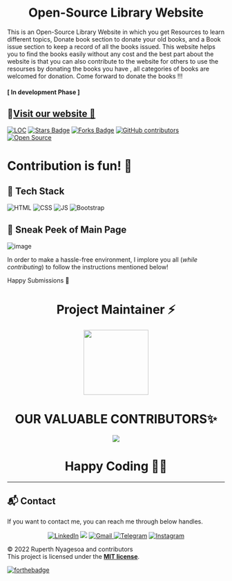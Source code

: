 <h1 align="center">Open-Source Library Website </h1>

This is an Open-Source Library Website in which you get Resources to learn different topics, Donate book section to donate your old books, and a Book issue section to keep a record of all the books issued.
This website helps you to find the books easily without any cost and the best part about the website is that you can also contribute to the website for others to use the resourses by donating the books you have , all categories of books are welcomed for donation. 
Come forward to donate the books !!!  

<h4>[ In development Phase ] 

<h2> 
📌<a href="https://ruperthnyagesoa.github.io/PJR-Library-Website/" target="_blank">Visit our website 🚀</a>
</h2>


<div align="left">
<a href="https://github.com/ruperthnyagesoa/PJR-Library-Website"><img src="https://sloc.xyz/github/ruperthnyagesoa/PJR-Library-Website" alt="LOC"/></a>
<a href="https://github.com/ruperthnyagesoa/PJR-Library-Website"><img src="https://img.shields.io/github/stars/ruperthnyagesoa/PJR-Library-Website" alt="Stars Badge"/></a>
<a href="https://github.com/ruperthnyagesoa/PJR-Library-Website/network/members"><img src="https://img.shields.io/github/forks/ruperthnyagesoa/PJR-Library-Website" alt="Forks Badge"/></a>
<a href="https://github.com/ruperthnyagesoa/PJR-Library-Website/graphs/contributors"><img alt="GitHub contributors" src="https://img.shields.io/github/contributors/ruperthnyagesoa/PJR-Library-Website?color=2b9348"></a>
<a href="https://github.com/ruperthnyagesoa/PJR-Library-Website"><img src="https://badges.frapsoft.com/os/v2/open-source.svg" alt="Open Source"/></a>


# Contribution is fun! 🧡

## 📌 Tech Stack

![HTML](https://img.shields.io/badge/html5%20-%23E34F26.svg?&style=for-the-badge&logo=html5&logoColor=white)
![CSS](https://img.shields.io/badge/css3%20-%231572B6.svg?&style=for-the-badge&logo=css3&logoColor=white)
![JS](https://img.shields.io/badge/javascript%20-%23323330.svg?&style=for-the-badge&logo=javascript&logoColor=%23F7DF1E)
<img alt="Bootstrap" src="https://img.shields.io/badge/bootstrap-%23563D7C.svg?style=for-the-badge&logo=bootstrap&logoColor=white"/>

## 📌 Sneak Peek of Main Page

![image]()

In order to make a hassle-free environment, I implore you all (_while contributing_) to follow the instructions mentioned below!

Happy Submissions :slightly_smiling_face:

<h1 align=center> Project Maintainer ⚡ </h1>
<p align="center">
  <a href="https://github.com/ruperthnyagesoa"><img src="https://github.com/ruperthnyagesoa/PJR-Library-Website/blob/e2d7870b91f240964e9841a2a147aaf564b5fdb7/images/admin.jpg" width=150px height=150px /></a> 
	<p align="center">


<h1 align=center> OUR VALUABLE CONTRIBUTORS✨ </h1>
<p align="center">
  
	
<a href="https://github.com/ruperthnyagesoa/PJR-Library-Website/graphs/contributors">
  <img src="https://contrib.rocks/image?repo=ruperthnyagesoa/PJR-Library-Website" />
</a>

<h1 align=center>Happy Coding 👨‍💻 </h1>

---

<h2>📬 Contact</h2>

If you want to contact me, you can reach me through below handles.
<div align="center">

<a  href="https://www.linkedin.com/in/ruperth-nyagesoa/" target="_blank"><img alt="LinkedIn" src="https://img.shields.io/badge/linkedin%20-%230077B5.svg?&style=for-the-badge&logo=linkedin&logoColor=white" /></a>
<a href="https://twitter.com/ruperthdev" target="_blank"><img src="https://img.shields.io/badge/twitter-%2300acee.svg?&style=for-the-badge&logo=twitter&logoColor=white&alt=twitter" /></a>
<a href="mailto:ruperthnyagesoa@gmail.com"><img  alt="Gmail" src="https://img.shields.io/badge/Gmail-D14836?style=for-the-badge&logo=gmail&logoColor=white" />
<a  href="https://t.me/ruperthjr"><img alt=" Telegram" src="https://img.shields.io/badge/Telegram-2CA5E0?style=for-the-badge&logo=telegram&logoColor=white"></a>
<a  href="https://www.instagram.com/ruperth.dev/"><img alt="Instagram" src="https://img.shields.io/badge/Instagram-E4405F?style=for-the-badge&logo=instagram&logoColor=white">
   </a> 
   
</div>
	
 

© 2022 Ruperth Nyagesoa and contributors\
This project is licensed under the [**MIT license**](https://github.com/ruperthnyagesoa/PJR-Library-Website/blob/main/LICENSE).

[![forthebadge](https://forthebadge.com/images/badges/built-with-love.svg)](https://forthebadge.com)
